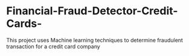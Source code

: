 # Financial-Fraud-Detector-Credit-Cards-
This project uses Machine learning techniques to determine fraudulent transaction for a credit card company 
